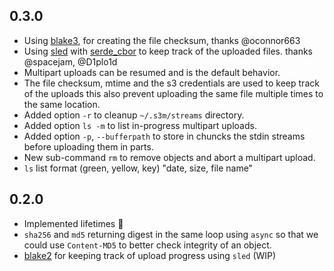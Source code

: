 ## 0.3.0
* Using [blake3](https://crates.io/crates/blake3), for creating the file checksum, thanks @oconnor663
* Using [sled](http://sled.rs/) with [serde_cbor](https://crates.io/crates/serde_cbor) to keep track of the uploaded files. thanks @spacejam, @D1plo1d
* Multipart uploads can be resumed and is the default behavior.
* The file checksum, mtime and the s3 credentials are used to keep track of the uploads this also prevent uploading the same file multiple times to the same location.
* Added option `-r` to cleanup `~/.s3m/streams` directory.
* Added option `ls -m` to list in-progress multipart uploads.
* Added option `-p`, `--bufferpath` to store in chuncks the stdin streams before uploading them in parts.
* New sub-command `rm` to remove objects and abort a multipart upload.
* `ls` list format (green, yellow, key) "date, size, file name"


## 0.2.0
* Implemented lifetimes  🌱
* `sha256` and `md5` returning digest in the same loop using `async` so that we could use `Content-MD5` to better check integrity of an object.
* [blake2](https://crates.io/crates/blake2s_simd) for keeping track of upload progress using `sled` (WIP)
